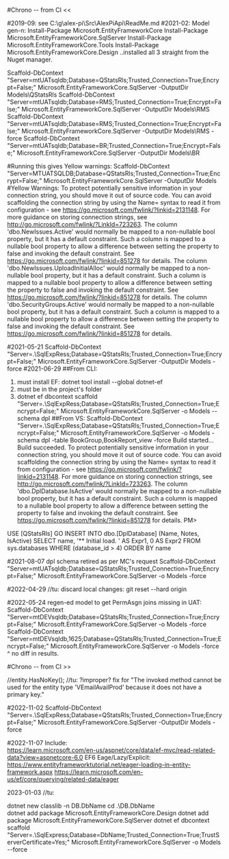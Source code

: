 ﻿#Chrono -- from CI  <<

#2019-09: see C:\g\alex-pi\Src\AlexPiApi\ReadMe.md
#2021-02:
  Model gen-n:
      Install-Package Microsoft.EntityFrameworkCore
      Install-Package Microsoft.EntityFrameworkCore.SqlServer
      Install-Package Microsoft.EntityFrameworkCore.Tools
      Install-Package Microsoft.EntityFrameworkCore.Design
  ..installed all 3 straight from the Nuget manager.

  Scaffold-DbContext "Server=mtUATsqldb;Database=QStatsRls;Trusted_Connection=True;Encrypt=False;"  Microsoft.EntityFrameworkCore.SqlServer -OutputDir Models\QStatsRls
  Scaffold-DbContext "Server=mtUATsqldb;Database=RMS;Trusted_Connection=True;Encrypt=False;"        Microsoft.EntityFrameworkCore.SqlServer -OutputDir Models\RMS
  Scaffold-DbContext "Server=mtUATsqldb;Database=RMS;Trusted_Connection=True;Encrypt=False;"        Microsoft.EntityFrameworkCore.SqlServer -OutputDir Models\RMS -force
  Scaffold-DbContext "Server=mtUATsqldb;Database=BR;Trusted_Connection=True;Encrypt=False;"         Microsoft.EntityFrameworkCore.SqlServer -OutputDir Models\BR
  
#Running this gives Yellow warnings:
Scaffold-DbContext "Server=MTUATSQLDB;Database=QStatsRls;Trusted_Connection=True;Encrypt=False;" Microsoft.EntityFrameworkCore.SqlServer -OutputDir Models
#Yellow Warnings:
To protect potentially sensitive information in your connection string, you should move it out of source code. You can avoid scaffolding the connection string by using the Name= syntax to read it from configuration - see https://go.microsoft.com/fwlink/?linkid=2131148. For more guidance on storing connection strings, see http://go.microsoft.com/fwlink/?LinkId=723263.
The column 'dbo.NewIssues.Active'             would normally be mapped to a non-nullable bool property, but it has a default constraint. Such a column is mapped to a nullable bool property to allow a difference between setting the property to false and invoking the default constraint. See https://go.microsoft.com/fwlink/?linkid=851278 for details.
The column 'dbo.NewIssues.UploadInitialAlloc' would normally be mapped to a non-nullable bool property, but it has a default constraint. Such a column is mapped to a nullable bool property to allow a difference between setting the property to false and invoking the default constraint. See https://go.microsoft.com/fwlink/?linkid=851278 for details.
The column 'dbo.SecurityGroups.Active'        would normally be mapped to a non-nullable bool property, but it has a default constraint. Such a column is mapped to a nullable bool property to allow a difference between setting the property to false and invoking the default constraint. See https://go.microsoft.com/fwlink/?linkid=851278 for details.


#2021-05-21
Scaffold-DbContext "Server=.\SqlExpRess;Database=QStatsRls;Trusted_Connection=True;Encrypt=False;" Microsoft.EntityFrameworkCore.SqlServer -OutputDir Models -force
#2021-06-29
##From CLI:
1. must install EF:  dotnet tool install --global dotnet-ef
2. must be in the project's folder
3. dotnet ef dbcontext scaffold "Server=.\SqlExpRess;Database=QStatsRls;Trusted_Connection=True;Encrypt=False;" Microsoft.EntityFrameworkCore.SqlServer -o Models --schema dpl
##From VS:
   Scaffold-DbContext           "Server=.\SqlExpRess;Database=QStatsRls;Trusted_Connection=True;Encrypt=False;" Microsoft.EntityFrameworkCore.SqlServer -o Models  -schema dpl -table BookGroup,BookReport_view -force
Build started...
Build succeeded.
To protect potentially sensitive information in your connection string, you should move it out of source code. You can avoid scaffolding the connection string by using the Name= syntax to read it from configuration - see https://go.microsoft.com/fwlink/?linkid=2131148. For more guidance on storing connection strings, see http://go.microsoft.com/fwlink/?LinkId=723263.
The column 'dbo.DplDatabase.IsActive' would normally be mapped to a non-nullable bool property, but it has a default constraint. Such a column is mapped to a nullable bool property to allow a difference between setting the property to false and invoking the default constraint. See https://go.microsoft.com/fwlink/?linkid=851278 for details.
PM>  


USE [QStatsRls]
GO
  INSERT INTO dbo.[DplDatabase]                   (Name, Notes, IsActive)  SELECT     name, '** Initial load. ' AS Expr1, 0 AS Expr2  FROM        sys.databases  WHERE     (database_id > 4)  ORDER BY name


#2021-08-07  dpl schema retired as per MC's request
Scaffold-DbContext "Server=mtUATsqldb;Database=QStatsRls;Trusted_Connection=True;Encrypt=False;" Microsoft.EntityFrameworkCore.SqlServer -o Models -force

#2022-04-29  //tu: discard local changes:  git reset --hard origin

#2022-05-24  regen-ed model to get PermAsgn joins missing in UAT:
Scaffold-DbContext "Server=mtDEVsqldb;Database=QStatsRls;Trusted_Connection=True;Encrypt=False;" Microsoft.EntityFrameworkCore.SqlServer -o Models -force
Scaffold-DbContext "Server=mtDEVsqldb,1625;Database=QStatsRls;Trusted_Connection=True;Encrypt=False;" Microsoft.EntityFrameworkCore.SqlServer -o Models -force
    ^ no diff in results.


#Chrono -- from CI  >>

//entity.HasNoKey(); //tu: ?improper? fix for "The invoked method cannot be used for the entity type 'VEmailAvailProd' because it does not have a primary key."


#2022-11-02
Scaffold-DbContext "Server=.\SqlExpRess;Database=QStatsRls;Trusted_Connection=True;Encrypt=False;" Microsoft.EntityFrameworkCore.SqlServer -OutputDir Models -force

#2022-11-07
Include:  
  https://learn.microsoft.com/en-us/aspnet/core/data/ef-mvc/read-related-data?view=aspnetcore-6.0
EF6 Eage/Lazy/Explicit: 
  https://www.entityframeworktutorial.net/eager-loading-in-entity-framework.aspx
  https://learn.microsoft.com/en-us/ef/core/querying/related-data/eager


2023-01-03  //tu:

dotnet new classlib -n DB.DbName
cd .\DB.DbName\
dotnet add package Microsoft.EntityFrameworkCore.Design
dotnet add package Microsoft.EntityFrameworkCore.SqlServer
dotnet ef dbcontext scaffold "Server=.\SqlExpress;Database=DbName;Trusted_Connection=True;TrustServerCertificate=Yes;" Microsoft.EntityFrameworkCore.SqlServer -o Models --force
